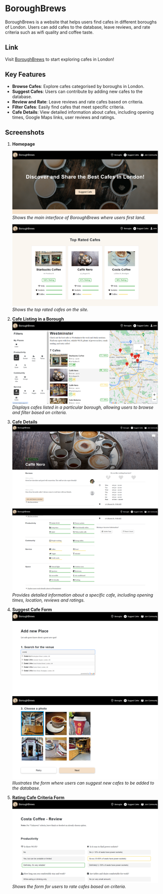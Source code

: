 # BoroughBrews

BoroughBrews is a website that helps users find cafes in different boroughs of London. Users can add cafes to the database, leave reviews, and rate criteria such as wifi quality and coffee taste.

## Link

Visit [BoroughBrews](https://boroughbrews.onrender.com/) to start exploring cafes in London!

## Key Features

- **Browse Cafes**: Explore cafes categorised by boroughs in London.
- **Suggest Cafes**: Users can contribute by adding new cafes to the database.
- **Review and Rate**: Leave reviews and rate cafes based on criteria.
- **Filter Cafes**: Easily find cafes that meet specific criteria.
- **Cafe Details**: View detailed information about cafes, including opening times, Google Maps links, user reviews and ratings.

## Screenshots

1. **Homepage**
   
   ![Homepage](screenshots/homepage.png)
   *Shows the main interface of BoroughBrews where users first land.*

   ![Homepage_2](screenshots/top_cafes.png)
   *Shows the top rated cafes on the site.*

3. **Cafe Listing in a Borough**
   ![Cafe Listing](screenshots/cafe_listing_at_borough.png)
   *Displays cafes listed in a particular borough, allowing users to browse and filter based on criteria.*

4. **Cafe Details**
   ![Cafe Details_2](screenshots/cafe_details_1.png)
   ![Cafe Details_2](screenshots/cafe_details_2.png)
   *Provides detailed information about a specific cafe, including opening times, location, reviews and ratings.*

6. **Suggest Cafe Form**
   ![Suggest Cafe Form_1](screenshots/suggest_cafe_1.png)
   ![Suggest Cafe Form_2](screenshots/suggest_cafe_2.png)
   *Illustrates the form where users can suggest new cafes to be added to the database.*

8. **Rating Cafe Criteria Form**
   ![Rating Cafe Criteria](screenshots/rating_screen.png)
   *Shows the form for users to rate cafes based on criteria.*
